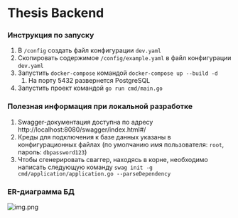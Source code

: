 # Thesis Backend

### Инструкция по запуску

1. В `/config` создать файл конфигурации `dev.yaml`
2. Скопировать содержимое `/config/example.yaml` в файл конфигурации `dev.yaml`
3. Запустить `docker-compose` командой `docker-compose up --build -d`
    1. На порту 5432 развернется PostgreSQL
4. Запустить проект командой `go run cmd/main.go`

### Полезная информация при локальной разработке
1. Swagger-документация доступна по адресу http://localhost:8080/swagger/index.html#/
3. Креды для подключения к базе данных указаны в конфигурационных файлах (по умолчанию имя пользователя: `root`, пароль: `dbpassword123`)
4. Чтобы сгенерировать сваггер, находясь в корне, необходимо написать следующую команду `swag init -g cmd/application/application.go --parseDependency`

### ER-диаграмма БД
![img.png](img.png)